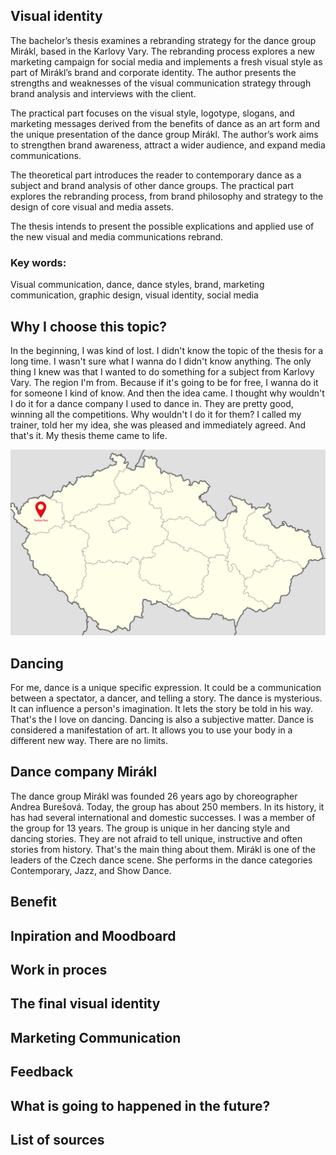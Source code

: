 
## Visual identity

The bachelor’s thesis examines a rebranding strategy for the dance group Mirákl, based in the Karlovy Vary. The rebranding process explores a new marketing campaign for social media and implements a fresh visual style as part of Mirákl’s brand and corporate identity. The author presents the strengths and weaknesses of the visual communication strategy through brand analysis and interviews with the client.

The practical part focuses on the visual style, logotype, slogans, and marketing messages derived from the benefits of dance as an art form and the unique presentation of the dance group Mirákl. The author’s work aims to strengthen brand awareness, attract a wider audience, and expand media communications.

The theoretical part introduces the reader to contemporary dance as a subject and brand analysis of other dance groups. The practical part explores the rebranding process, from brand philosophy and strategy to the design of core visual and media assets.

The thesis intends to present the possible explications and applied use of the new visual and media communications rebrand.

### Key words: 
Visual communication, dance, dance styles, brand, marketing communication, graphic design, visual identity, social media

## Why I choose this topic?

In the beginning, I was kind of lost. I didn't know the topic of the thesis for a long time. I wasn't sure what I wanna do I didn't know anything. The only thing I knew was that I wanted to do something for a subject from Karlovy Vary. The region I'm from. Because if it's going to be for free, I wanna do it for someone I kind of know. And then the idea came. I thought why wouldn't I do it for a dance company I used to dance in. They are pretty good, winning all the competitions. Why wouldn't I do it for them? I called my trainer, told her my idea, she was pleased and immediately agreed. And that's it. My thesis theme came to life. 

![Map of czech republic](img/map.png)

## Dancing

For me, dance is a unique specific expression. It could be a communication between a spectator, a dancer, and telling a story. The dance is mysterious. It can influence a person's imagination. It lets the story be told in his way. That's the I love on dancing. Dancing is also a subjective matter. Dance is considered a manifestation of art. It allows you to use your body in a different new way. There are no limits.

## Dance company Mirákl

The dance group Mirákl was founded 26 years ago by choreographer Andrea Burešová. Today, the group has about 250 members. In its history, it has had several international and domestic successes. I was a member of the group for 13 years. The group is unique in her dancing style and dancing stories. They are not afraid to tell unique, instructive and often stories from history. That's the main thing about them. Mirákl is one of the leaders of the Czech dance scene. She performs in the dance categories Contemporary, Jazz, and Show Dance.



## Benefit

## Inpiration and Moodboard

## Work in proces 

## The final visual identity

## Marketing Communication 

## Feedback

## What is going to happened in the future? 

## List of sources 

